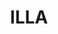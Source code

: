 ---
draft: false
title: ILLA
content:
  id: illa
  name: ILLA
  website: https://www.illacloud.com/
  short_description: ILLA Cloud is a low-code platform. Anyone can build internal tools with ILLA Cloud in minutes.
---